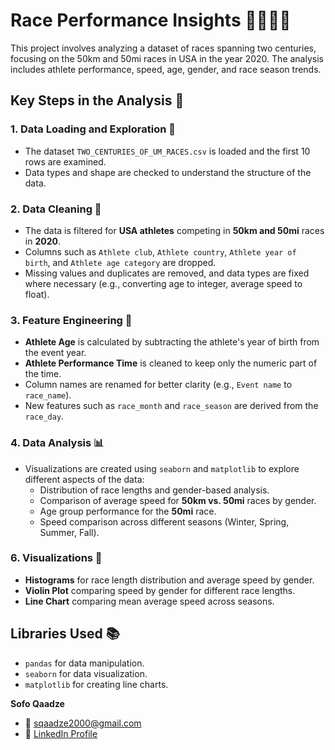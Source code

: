 # Race Performance Insights 🏃‍♂️🏃‍♀️

This project involves analyzing a dataset of races spanning two centuries, focusing on the 50km and 50mi races in USA in the year 2020. The analysis includes athlete performance, speed, age, gender, and race season trends.

## Key Steps in the Analysis 🧮

### 1. Data Loading and Exploration 📂
- The dataset `TWO_CENTURIES_OF_UM_RACES.csv` is loaded and the first 10 rows are examined.
- Data types and shape are checked to understand the structure of the data.

### 2. Data Cleaning 🧹
- The data is filtered for **USA athletes** competing in **50km and 50mi** races in **2020**.
- Columns such as `Athlete club`, `Athlete country`, `Athlete year of birth`, and `Athlete age category` are dropped.
- Missing values and duplicates are removed, and data types are fixed where necessary (e.g., converting age to integer, average speed to float).

### 3. Feature Engineering 🔧
- **Athlete Age** is calculated by subtracting the athlete's year of birth from the event year.
- **Athlete Performance Time** is cleaned to keep only the numeric part of the time.
- Column names are renamed for better clarity (e.g., `Event name` to `race_name`).
- New features such as `race_month` and `race_season` are derived from the `race_day`.

### 4. Data Analysis 📊
- Visualizations are created using `seaborn` and `matplotlib` to explore different aspects of the data:
  - Distribution of race lengths and gender-based analysis.
  - Comparison of average speed for **50km vs. 50mi** races by gender.
  - Age group performance for the **50mi** race.
  - Speed comparison across different seasons (Winter, Spring, Summer, Fall).

### 6. Visualizations 🎨
- **Histograms** for race length distribution and average speed by gender.
- **Violin Plot** comparing speed by gender for different race lengths.
- **Line Chart** comparing mean average speed across seasons.

## Libraries Used 📚
- `pandas` for data manipulation.
- `seaborn` for data visualization.
- `matplotlib` for creating line charts.



**Sofo Qaadze**
  - 📧 [sqaadze2000@gmail.com](mailto:sqaadze2000@gmail.com)
  - 🔗 [LinkedIn Profile](https://www.linkedin.com/in/sofo-qaadze-ba7895205/)
